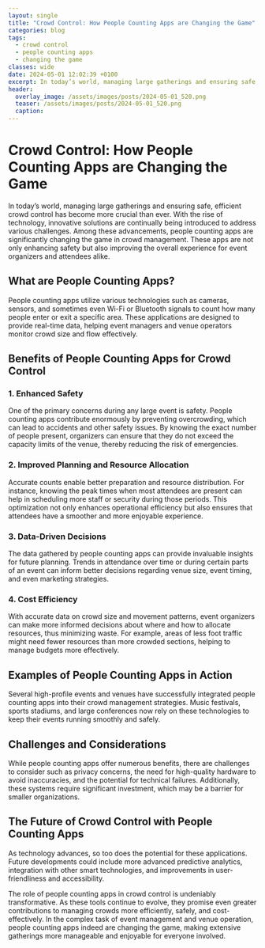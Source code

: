 ```yaml
---
layout: single
title: "Crowd Control: How People Counting Apps are Changing the Game"
categories: blog
tags:
  - crowd control
  - people counting apps
  - changing the game
classes: wide
date: 2024-05-01 12:02:39 +0100
excerpt: In today’s world, managing large gatherings and ensuring safe, efficient crowd control has become more crucial than ever.
header:
  overlay_image: /assets/images/posts/2024-05-01_520.png
  teaser: /assets/images/posts/2024-05-01_520.png
  caption: 
---
```

  
# Crowd Control: How People Counting Apps are Changing the Game

In today’s world, managing large gatherings and ensuring safe, efficient crowd control has become more crucial than ever. With the rise of technology, innovative solutions are continually being introduced to address various challenges. Among these advancements, people counting apps are significantly changing the game in crowd management. These apps are not only enhancing safety but also improving the overall experience for event organizers and attendees alike.

## What are People Counting Apps?

People counting apps utilize various technologies such as cameras, sensors, and sometimes even Wi-Fi or Bluetooth signals to count how many people enter or exit a specific area. These applications are designed to provide real-time data, helping event managers and venue operators monitor crowd size and flow effectively.

## Benefits of People Counting Apps for Crowd Control

### 1. **Enhanced Safety**

One of the primary concerns during any large event is safety. People counting apps contribute enormously by preventing overcrowding, which can lead to accidents and other safety issues. By knowing the exact number of people present, organizers can ensure that they do not exceed the capacity limits of the venue, thereby reducing the risk of emergencies.

### 2. **Improved Planning and Resource Allocation**

Accurate counts enable better preparation and resource distribution. For instance, knowing the peak times when most attendees are present can help in scheduling more staff or security during those periods. This optimization not only enhances operational efficiency but also ensures that attendees have a smoother and more enjoyable experience.

### 3. **Data-Driven Decisions**

The data gathered by people counting apps can provide invaluable insights for future planning. Trends in attendance over time or during certain parts of an event can inform better decisions regarding venue size, event timing, and even marketing strategies.

### 4. **Cost Efficiency**

With accurate data on crowd size and movement patterns, event organizers can make more informed decisions about where and how to allocate resources, thus minimizing waste. For example, areas of less foot traffic might need fewer resources than more crowded sections, helping to manage budgets more effectively.

## Examples of People Counting Apps in Action

Several high-profile events and venues have successfully integrated people counting apps into their crowd management strategies. Music festivals, sports stadiums, and large conferences now rely on these technologies to keep their events running smoothly and safely.

## Challenges and Considerations

While people counting apps offer numerous benefits, there are challenges to consider such as privacy concerns, the need for high-quality hardware to avoid inaccuracies, and the potential for technical failures. Additionally, these systems require significant investment, which may be a barrier for smaller organizations.

## The Future of Crowd Control with People Counting Apps

As technology advances, so too does the potential for these applications. Future developments could include more advanced predictive analytics, integration with other smart technologies, and improvements in user-friendliness and accessibility.

The role of people counting apps in crowd control is undeniably transformative. As these tools continue to evolve, they promise even greater contributions to managing crowds more efficiently, safely, and cost-effectively. In the complex task of event management and venue operation, people counting apps indeed are changing the game, making extensive gatherings more manageable and enjoyable for everyone involved.